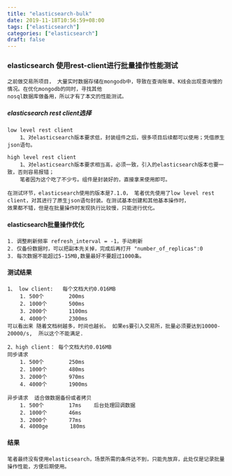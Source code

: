 ```yaml
---
title: "elasticsearch-bulk"
date: 2019-11-18T10:56:59+08:00
tags: ["elasticsearch"]
categories: ["elasticsearch"]
draft: false
---
```

### elasticsearch 使用rest-client进行批量操作性能测试

    之前做交易所项目， 大量实时数据存储在mongodb中，导致在查询账单、K线会出现查询慢的情况。在优化mongodb的同时，寻找其他
    nosql数据库做备用，所以才有了本文的性能测试。

##### elasticsearch rest client选择
    
    low level rest client
        1、对elasticsearch版本要求低，封装组件之后，很多项目后续都可以使用；凭借原生json语句。
    
    high level rest client
        1、对elasticsearch版本要求相当高，必须一致，引入的elasticsearch版本也要一致，否则容易报错；
        笔者因为这个吃了不少亏。组件是封装好的，直接拿来使用即可。
    
    在测试环节，elasticsearch使用的版本是7.1.0， 笔者优先使用了low level rest client，对其进行了原生json语句封装。在测试基本创建和其他基本操作时，
    效果都不错，但是在批量操作时发现执行比较慢，只能进行优化。

#### elasticsearch批量操作优化

    1. 调整刷新频率 refresh_interval = -1，手动刷新
    2. 仅备份数据时，可以把副本先关掉，完成后再打开 "number_of_replicas":0
    3. 每次数据不能超过5-15MB,数量最好不要超过1000条。

#### 测试结果

    1、 low client:   每个文档大约0.016MB
        1. 500个        200ms     
        2. 1000个       500ms
        3. 2000个       1100ms
        4. 4000个       2300ms
    可以看出来 随着文档树越多，时间也越长。 如果es要引入交易所，批量必须要达到10000-20000/s,  所以这个不能满足.

    2、high client： 每个文档大约0.016MB
    同步请求
        1. 500个        250ms
        2. 1000个       480ms
        3. 2000个       970ms
        4. 4000个       1900ms
    
    异步请求  适合做数据备份或者拷贝
        1. 500个        17ms    后台处理回调数据
        2. 1000个       46ms 
        3. 2000个       77ms
        4. 4000ge       180ms


#### 结果

    笔者最终没有使用elasticsearch，场景所需的条件达不到，只能先放弃，此处仅是记录批量操作性能，方便后期使用。